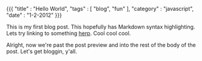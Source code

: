 {{{
  "title" : "Hello World",
  "tags"  : [ "blog", "fun" ],
  "category" : "javascript",
  "date" : "1-2-2012"
}}}

This is my first blog post. This hopefully has Markdown syntax highlighting.
Lets try linking to something [herp](http://www.herp.com). Cool cool cool. 

<!--more--> 

Alright, now we're past the post preview and into the rest of the body
of the post. Let's get bloggin, y'all.
